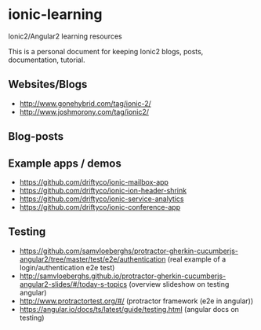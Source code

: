 # ionic-learning
Ionic2/Angular2 learning resources

This is a personal document for keeping Ionic2 blogs, posts, documentation, tutorial.

## Websites/Blogs
* http://www.gonehybrid.com/tag/ionic-2/
* http://www.joshmorony.com/tag/ionic2/

## Blog-posts

## Example apps / demos
* https://github.com/driftyco/ionic-mailbox-app
* https://github.com/driftyco/ionic-ion-header-shrink
* https://github.com/driftyco/ionic-service-analytics
* https://github.com/driftyco/ionic-conference-app

## Testing
* https://github.com/samvloeberghs/protractor-gherkin-cucumberjs-angular2/tree/master/test/e2e/authentication (real example of a login/authentication e2e test)
* http://samvloeberghs.github.io/protractor-gherkin-cucumberjs-angular2-slides/#/today-s-topics (overview slideshow on testing angular)
* http://www.protractortest.org/#/ (protractor framework (e2e in angular))
* https://angular.io/docs/ts/latest/guide/testing.html (angular docs on testing)
